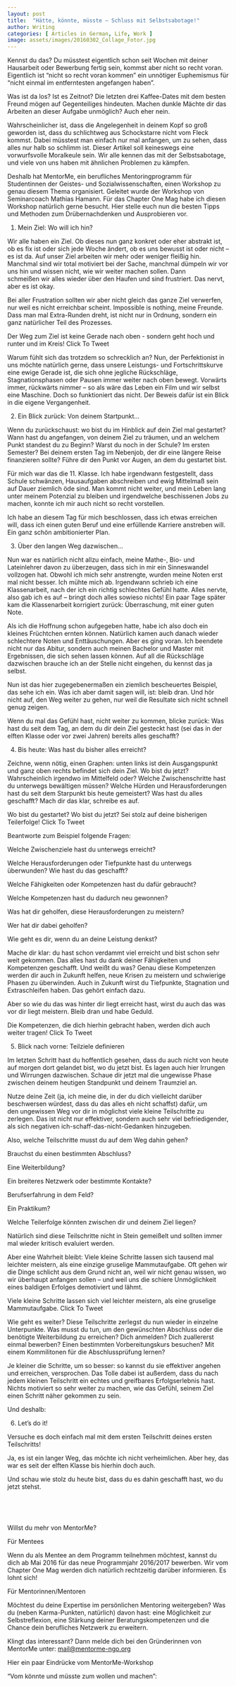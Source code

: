 ```yaml
---
layout: post
title:  "Hätte, könnte, müsste – Schluss mit Selbstsabotage!"
author: Writing
categories: [ Articles in German, Life, Work ]
image: assets/images/20160302_Collage_Fotor.jpg
---
```



Kennst du das? Du müsstest eigentlich schon seit Wochen mit deiner Hausarbeit oder Bewerbung fertig sein, kommst aber nicht so recht voran. Eigentlich ist “nicht so recht voran kommen” ein unnötiger Euphemismus für “nicht einmal im entferntesten angefangen haben”.

Was ist da los? Ist es Zeitnot? Die letzten drei Kaffee-Dates mit dem besten Freund mögen auf Gegenteiliges hindeuten. Machen dunkle Mächte dir das Arbeiten an dieser Aufgabe unmöglich? Auch eher nein.

Wahrscheinlicher ist, dass die Angelegenheit in deinem Kopf so groß geworden ist, dass du schlichtweg aus Schockstarre nicht vom Fleck kommst. Dabei müsstest man einfach nur mal anfangen, um zu sehen, dass alles nur halb so schlimm ist. Dieser Artikel soll keineswegs eine vorwurfsvolle Moralkeule sein. Wir alle kennen das mit der Selbstsabotage, und viele von uns haben mit ähnlichen Problemen zu kämpfen.

Deshalb hat MentorMe, ein berufliches Mentoringprogramm für Studentinnen der Geistes- und Sozialwissenschaften, einen Workshop zu genau diesem Thema organisiert. Geleitet wurde der Workshop von Seminarcoach Mathias Hamann. Für das Chapter One Mag habe ich diesen Workshop natürlich gerne besucht. Hier stelle euch nun die besten Tipps und Methoden zum Drübernachdenken und Ausprobieren vor. 

1. Mein Ziel: Wo will ich hin?

Wir alle haben ein Ziel. Ob dieses nun ganz konkret oder eher abstrakt ist, ob es fix ist oder sich jede Woche ändert, ob es uns bewusst ist oder nicht – es ist da. Auf unser Ziel arbeiten wir mehr oder weniger fleißig hin. Manchmal sind wir total motiviert bei der Sache, manchmal dümpeln wir vor uns hin und wissen nicht, wie wir weiter machen sollen. Dann schmeißen wir alles wieder über den Haufen und sind frustriert. Das nervt, aber es ist okay.

Bei aller Frustration sollten wir aber nicht gleich das ganze Ziel verwerfen, nur weil es nicht erreichbar scheint. Impossible is nothing, meine Freunde. Dass man mal Extra-Runden dreht, ist nicht nur in Ordnung, sondern ein ganz natürlicher Teil des Prozesses.

Der Weg zum Ziel ist keine Gerade nach oben - sondern geht hoch und runter und im Kreis!  Click To Tweet

Warum fühlt sich das trotzdem so schrecklich an? Nun, der Perfektionist in uns möchte natürlich gerne, dass unsere Leistungs- und Fortschrittskurve eine ewige Gerade ist, die sich ohne jegliche Rückschläge, Stagnationsphasen oder Pausen immer weiter nach oben bewegt. Vorwärts immer, rückwärts nimmer – so als wäre das Leben ein Film und wir selbst eine Maschine. Doch so funktioniert das nicht. Der Beweis dafür ist ein Blick in die eigene Vergangenheit.

2. Ein Blick zurück: Von deinem Startpunkt…

Wenn du zurückschaust: wo bist du im Hinblick auf dein Ziel mal gestartet? Wann hast du angefangen, von deinem Ziel zu träumen, und an welchem Punkt standest du zu Beginn? Warst du noch in der Schule? Im ersten Semester? Bei deinem ersten Tag im Nebenjob, der dir eine längere Reise finanzieren sollte? Führe dir den Punkt vor Augen, an dem du gestartet bist.

Für mich war das die 11. Klasse. Ich habe irgendwann festgestellt, dass Schule schwänzen, Hausaufgaben abschreiben und ewig Mittelmaß sein auf Dauer ziemlich öde sind. Man kommt nicht weiter, und mein Leben lang unter meinem Potenzial zu bleiben und irgendwelche beschissenen Jobs zu machen, konnte ich mir auch nicht so recht vorstellen.

Ich habe an diesem Tag für mich beschlossen, dass ich etwas erreichen will, dass ich einen guten Beruf und eine erfüllende Karriere anstreben will. Ein ganz schön ambitionierter Plan.

3. Über den langen Weg dazwischen…

Nun war es natürlich nicht allzu einfach, meine Mathe-, Bio- und Lateinlehrer davon zu überzeugen, dass sich in mir ein Sinneswandel vollzogen hat. Obwohl ich mich sehr anstrengte, wurden meine Noten erst mal nicht besser. Ich mühte mich ab. Irgendwann schrieb ich eine Klassenarbeit, nach der ich ein richtig schlechtes Gefühl hatte. Alles nervte, also gab ich es auf – bringt doch alles sowieso nichts! Ein paar Tage später kam die Klassenarbeit korrigiert zurück: Überraschung, mit einer guten Note.

Als ich die Hoffnung schon aufgegeben hatte, habe ich also doch ein kleines Früchtchen ernten können. Natürlich kamen auch danach wieder schlechtere Noten und Enttäuschungen. Aber es ging voran. Ich beendete nicht nur das Abitur, sondern auch meinen Bachelor und Master mit Ergebnissen, die sich sehen lassen können. Auf all die Rückschläge dazwischen brauche ich an der Stelle nicht eingehen, du kennst das ja selbst.

Nun ist das hier zugegebenermaßen ein ziemlich bescheuertes Beispiel, das sehe ich ein. Was ich aber damit sagen will, ist: bleib dran. Und hör nicht auf, den Weg weiter zu gehen, nur weil die Resultate sich nicht schnell genug zeigen.

Wenn du mal das Gefühl hast, nicht weiter zu kommen, blicke zurück: Was hast du seit dem Tag, an dem du dir dein Ziel gesteckt hast (sei das in der elften Klasse oder vor zwei Jahren) bereits alles geschafft?

4. Bis heute: Was hast du bisher alles erreicht?

Zeichne, wenn nötig, einen Graphen: unten links ist dein Ausgangspunkt und ganz oben rechts befindet sich dein Ziel. Wo bist du jetzt? Wahrscheinlich irgendwo im Mittelfeld oder? Welche Zwischenschritte hast du unterwegs bewältigen müssen? Welche Hürden und Herausforderungen hast du seit dem Starpunkt bis heute gemeistert? Was hast du alles geschafft? Mach dir das klar, schreibe es auf.

Wo bist du gestartet? Wo bist du jetzt? Sei stolz auf deine bisherigen Teilerfolge! Click To Tweet

Beantworte zum Beispiel folgende Fragen:



Welche Zwischenziele hast du unterwegs erreicht?

Welche Herausforderungen oder Tiefpunkte hast du unterwegs überwunden? Wie hast du das geschafft?

Welche Fähigkeiten oder Kompetenzen hast du dafür gebraucht?

Welche Kompetenzen hast du dadurch neu gewonnen?

Was hat dir geholfen, diese Herausforderungen zu meistern?

Wer hat dir dabei geholfen?

Wie geht es dir, wenn du an deine Leistung denkst?



Mache dir klar: du hast schon verdammt viel erreicht und bist schon sehr weit gekommen. Das alles hast du dank deiner Fähigkeiten und Kompetenzen geschafft. Und weißt du was? Genau diese Kompetenzen werden dir auch in Zukunft helfen, neue Krisen zu meistern und schwierige Phasen zu überwinden. Auch in Zukunft wirst du Tiefpunkte, Stagnation und Extraschleifen haben. Das gehört einfach dazu.

Aber so wie du das was hinter dir liegt erreicht hast, wirst du auch das was vor dir liegt meistern. Bleib dran und habe Geduld.

Die Kompetenzen, die dich hierhin gebracht haben, werden dich auch weiter tragen! Click To Tweet

5. Blick nach vorne: Teilziele definieren

Im letzten Schritt hast du hoffentlich gesehen, dass du auch nicht von heute auf morgen dort gelandet bist, wo du jetzt bist. Es lagen auch hier Irrungen und Wirrungen dazwischen. Schaue dir jetzt mal die ungewisse Phase zwischen deinem heutigen Standpunkt und deinem Traumziel an.

Nutze deine Zeit (ja, ich meine die, in der du dich vielleicht darüber beschwersen würdest, dass du das alles eh nicht schaffst) dafür, um den ungewissen Weg vor dir in möglichst viele kleine Teilschritte zu zerlegen. Das ist nicht nur effektiver, sondern auch sehr viel befriedigender, als sich negativen ich-schaff-das-nicht-Gedanken hinzugeben.

Also, welche Teilschritte musst du auf dem Weg dahin gehen?



Brauchst du einen bestimmten Abschluss?

Eine Weiterbildung?

Ein breiteres Netzwerk oder bestimmte Kontakte?

Berufserfahrung in dem Feld?

Ein Praktikum?

Welche Teilerfolge könnten zwischen dir und deinem Ziel liegen?



Natürlich sind diese Teilschritte nicht in Stein gemeißelt und sollten immer mal wieder kritisch evaluiert werden.

Aber eine Wahrheit bleibt: Viele kleine Schritte lassen sich tausend mal leichter meistern, als eine einzige gruselige Mammutaufgabe. Oft gehen wir die Dinge schlicht aus dem Grund nicht an, weil wir nicht genau wissen, wo wir überhaupt anfangen sollen – und weil uns die schiere Unmöglichkeit eines baldigen Erfolges demotiviert und lähmt.

Viele kleine Schritte lassen sich viel leichter meistern, als eine gruselige Mammutaufgabe. Click To Tweet

Wie geht es weiter? Diese Teilschritte zerlegst du nun wieder in einzelne Unterpunkte. Was musst du tun, um den gewünschten Abschluss oder die benötigte Weiterbildung zu erreichen? Dich anmelden? Dich zuallererst einmal bewerben? Einen bestimmten Vorbereitungskurs besuchen? Mit einem Kommilitonen für die Abschlussprüfung lernen?

Je kleiner die Schritte, um so besser: so kannst du sie effektiver angehen und erreichen, versprochen. Das Tolle dabei ist außerdem, dass du nach jedem kleinen Teilschritt ein echtes und greifbares Erfolgserlebnis hast. Nichts motiviert so sehr weiter zu machen, wie das Gefühl, seinem Ziel einen Schritt näher gekommen zu sein.

Und deshalb:

6. Let’s do it!

Versuche es doch einfach mal mit dem ersten Teilschritt deines ersten Teilschritts!

Ja, es ist ein langer Weg, das möchte ich nicht verheimlichen. Aber hey, das war es seit der elften Klasse bis hierhin doch auch.

Und schau wie stolz du heute bist, dass du es dahin geschafft hast, wo du jetzt stehst.

 

 



Willst du mehr von MentorMe?

Für Mentees

Wenn du als Mentee an dem Programm teilnehmen möchtest, kannst du dich ab Mai 2016 für das neue Programmjahr 2016/2017 bewerben. Wir vom Chapter One Mag werden dich natürlich rechtzeitig darüber informieren. Es lohnt sich!

Für Mentorinnen/Mentoren

Möchtest du deine Expertise im persönlichen Mentoring weitergeben? Was du (neben Karma-Punkten, natürlich) davon hast: eine Möglichkeit zur Selbstreflexion, eine Stärkung deiner Beratungskompetenzen und die Chance dein berufliches Netzwerk zu erweitern.

Klingt das interessant? Dann melde dich bei den Gründerinnen von MentorMe unter: mail@mentorme-ngo.org

Hier ein paar Eindrücke vom MentorMe-Workshop

“Vom könnte und müsste zum wollen und machen”:













 

